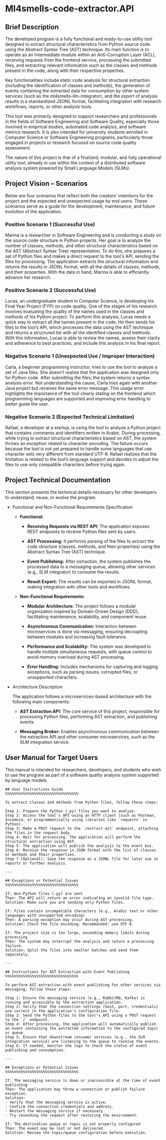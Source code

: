 # Ml4smells-code-extractor.API

## Brief Description

The developed program is a fully functional and ready-to-use utility tool designed to extract structural characteristics from Python source code using the Abstract Syntax Tree (AST) technique. Its main function is to operate as an intermediate module within an Anti-Corruption Layer (ACL), receiving requests from the frontend service, processing the submitted files, and extracting relevant information such as the classes and methods present in the code, along with their respective properties.

Key functionalities include static code analysis for structural extraction (including the identification of classes and methods), the generation of events containing the extracted data for consumption by other system services (such as the ml4smells-llm-integrator), and the export of analysis results in a standardized JSONL format, facilitating integration with research workflows, reports, or other analysis tools.

This tool was primarily designed to support researchers and professionals in the fields of Software Engineering and Software Quality, especially those involved in empirical studies, automated code analysis, and software metrics research. It is also intended for university students enrolled in Computer Science or Software Engineering programs, particularly those engaged in projects or research focused on source code quality assessment.

The nature of this project is that of a finalized, modular, and fully operational utility tool, already in use within the context of a distributed software analysis system powered by Small Language Models (SLMs).


## Project Vision – Scenarios
Below are four scenarios that reflect both the creators' intentions for the project and the expected and unexpected usage by end users. These scenarios serve as a guide for the development, maintenance, and future evolution of the application.


### Positive Scenario 1 (Successful Use)

Marina is a researcher in Software Engineering and is conducting a study on the source code structure in Python projects. Her goal is to analyze the number of classes, methods, and other structural characteristics based on the AST (Abstract Syntax Tree) representation. To do this, she prepares a set of Python files and makes a direct request to the tool's API, sending the files for processing. The application extracts the structural information and returns the results in JSONL format, with all the details of classes, methods, and their properties. With the data in hand, Marina is able to efficiently advance her research.


### Positive Scenario 2 (Successful Use)

Lucas, an undergraduate student in Computer Science, is developing his Final Year Project (FYP) on code quality. One of the stages of his research involves evaluating the quality of the names used in the classes and methods of his Python project. To perform this analysis, Lucas needs a quick way to extract all the names present in the code. He then sends his files to the tool’s API, which processes the data using the AST technique and returns a structured list with all the identified classes and methods. With this information, Lucas is able to review the names, assess their clarity and adherence to best practices, and include this analysis in his final report.


### Negative Scenario 1 (Unexpected Use / Improper Interaction)
Carla, a beginner programming instructor, tries to use the tool to analyze a set of Java files. She doesn’t realize that the application was designed only for Python code. After submitting the files, the system returns a syntax analysis error. Not understanding the cause, Carla tries again with another Java project but receives the same error message. This usage error highlights the importance of the tool clearly stating on the frontend which programming languages are supported and improving error handling to better guide the user.

### Negative Scenario 2 (Expected Technical Limitation)
Rafael, a developer at a startup, is using the tool to analyze a Python project that contains comments and identifiers written in Arabic. During processing, while trying to extract structural characteristics based on AST, the system throws an exception related to character encoding. The failure occurs because the tool is not yet prepared to handle some languages that use character sets very different from standard UTF-8. Rafael realizes that the limitation is related to the tool’s language support and decides to adjust the files to use only compatible characters before trying again.


## Project Technical Documentation

This section presents the technical details necessary for other developers to understand, reuse, or evolve the program.

* Functional and Non-Functional Requirements Specification
    * **Functional:** 
        * **Receiving Requests via REST API:** The application exposes REST endpoints to receive Python files sent by users.

        * **AST Processing:** It performs parsing of the files to extract the code structure (classes, methods, and their properties) using the Abstract Syntax Tree (AST) technique.

        * **Event Publishing:** After extraction, the system publishes the processed data to a messaging queue, allowing other services (e.g., SLM integrator) to consume the results.

        * **Result Export:** The results can be exported in JSONL format, making integration with other tools and workflows.

    * **Non-Functional Requirements:** 
        * **Modular Architecture:** The project follows a modular organization inspired by Domain-Driven Design (DDD), facilitating maintenance, scalability, and component reuse.

        * **Asynchronous Communication:** Interaction between microservices is done via messaging, ensuring decoupling between modules and increasing fault tolerance.

        * **Performance and Scalability:** The system was developed to handle multiple simultaneous requests, with queue control to avoid memory overload during AST processing.

        * **Error Handling:** Includes mechanisms for capturing and logging exceptions, such as parsing issues, corrupted files, or unsupported characters.

* Architecture Description

    The application follows a microservices-based architecture with the following main components:

    * **AST Extraction API:** The core service of this project, responsible for processing Python files, performing AST extraction, and publishing events.

    * **Messaging Broker:** Enables asynchronous communication between the extraction API and other consumer microservices, such as the SLM integration service.


## User Manual for Target Users

This manual is intended for researchers, developers, and students who wish to use the program as part of a software quality analysis system supported by language models.

```
## User Instructions Guide
%%%%%%%%%%%%%%%%%%%%%%%%%%%%%%%%%

To extract classes and methods from Python files, follow these steps:

Step 1: Prepare the Python (.py) files you want to analyze.  
Step 2: Access the tool's API using an HTTP client (such as Postman, Insomnia, or programmatically using libraries like `requests` in Python).  
Step 3: Make a POST request to the `/extract-ast` endpoint, attaching the files in the request body.  
Step 4: Wait for processing. The application will perform the structural extraction using AST.  
Step 5: The application will publish the analysis to the event bus.  
Step 6: Receive the response in JSON format with the list of classes or methods and their properties.  
Step 7 (Optional): Save the response as a JSONL file for later use in reports or further analysis.

---

## Exceptions or Potential Issues
%%%%%%%%%%%%%%%%%%%%%%%%%%%%%%%%%

If: Non-Python files (.py) are sent  
Then: The API will return an error indicating an invalid file type.  
Solution: Make sure you are sending only Python files.

If: Files contain incompatible characters (e.g., Arabic text or other languages with unsupported encoding)  
Then: A parsing exception may occur during AST processing.  
Solution: Check the file encoding. Recommended: use UTF-8.

If: The project size is too large, exceeding memory limits during processing  
Then: The system may interrupt the analysis and return a processing failure.  
Solution: Split the files into smaller batches and send them separately.

---

## Instructions for AST Extraction with Event Publishing
%%%%%%%%%%%%%%%%%%%%%%%%%%%%%%%%%

To perform AST extraction with event publishing for other services via messaging, follow these steps:

Step 1: Ensure the messaging service (e.g., RabbitMQ, Kafka) is running and accessible by the extraction application.  
Step 2: Verify that the connection settings (host, port, credentials) are correct in the application's configuration file.  
Step 3: Send the Python files to the tool's API using a POST request to the `/` endpoint.  
Step 4: After processing, the application will automatically publish an event containing the extracted information to the configured topic or queue.  
Step 5: Ensure that downstream consumer services (e.g., the SLM integration service) are listening to the queue to receive the events.  
Step 6: If needed, monitor the logs to check the status of event publishing and consumption.

---

## Exceptions or Potential Issues
%%%%%%%%%%%%%%%%%%%%%%%%%%%%%%%%%

If: The messaging service is down or inaccessible at the time of event publishing  
Then: The application may throw a connection or publish failure exception.  
Solution:
- Verify that the messaging service is active.
- Confirm the connection credentials and address.
- Restart the messaging service if necessary.
- Try resending the request after restoring the environment.

If: The destination queue or topic is not properly configured  
Then: The event may be lost or not delivered.  
Solution: Review the topic/queue configuration before execution.
```